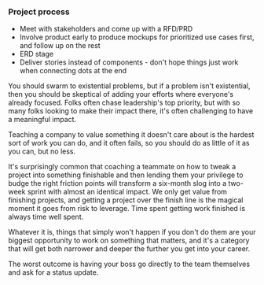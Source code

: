 ### Project process
* Meet with stakeholders and come up with a RFD/PRD
* Involve product early to produce mockups for prioritized use cases first, and follow up on the rest
* ERD stage
* Deliver stories instead of components - don't hope things just work when connecting dots at the end



You should swarm to existential problems, but if a problem isn't existential, then you should be skeptical of adding your efforts where everyone's already focused. Folks often chase leadership's top priority, but with so many folks looking to make their impact there, it's often challenging to have a meaningful impact.

Teaching a company to value something it doesn't care about is the hardest sort of work you can do, and it often fails, so you should do as little of it as you can, but no less. 

It's surprisingly common that coaching a teammate on how to tweak a project into something finishable and then lending them your privilege to budge the right friction points will transform a six-month slog into a two-week sprint with almost an identical impact.
We only get value from finishing projects, and getting a project over the finish line is the magical moment it goes from risk to leverage. Time spent getting work finished is always time well spent.

Whatever it is, things that simply won't happen if you don't do them are your biggest opportunity to work on something that matters, and it's a category that will get both narrower and deeper the further you get into your career.

The worst outcome is having your boss go directly to the team themselves and ask for a status update.
